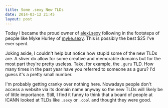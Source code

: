 ```yaml
---
title: Some .sexy New TLDs
date: 2014-03-12 21:45
layout: post
---
```


Today I became the proud owner of [alexj.sexy][alex-sexy] following in the footsteps of people like Myke Hurley of [myke.sexy][myke-sexy]. This is possibly the best $25 I've ever spent. 

[alex-sexy]: http://alexj.sexy
[myke-sexy]: http://myke.sexy

Joking aside, I couldn't help but notice how stupid some of the new TLDs are. A sliver do allow for some creative and memorable domains but for the most part they're pretty useless. Take, for example, the `.guru` TLD. How many times in the past year have you referred to someone as a guru? I'd guess it's a pretty small number.

I'm probably getting cranky over nothing here. Nowadays people don't access a website via its domain name anyway so the new TLDs will likely be of little importance. Still, I find it funny to think that a board of people at ICANN looked at TLDs like `.sexy` or `.cool` and thought they were good.